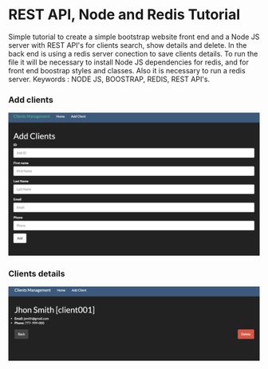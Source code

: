 # REST API, Node and Redis Tutorial

Simple tutorial to create a simple bootstrap website front end and a Node JS server with REST API's for clients search,
show details and delete. In the back end is using a redis server conection to save clients details. To run the file it
will be necessary to install Node JS dependencies for redis, and for front end boostrap styles and classes. Also it is
necessary to run a redis server.
Keywords : NODE JS, BOOSTRAP, REDIS, REST API's.

### Add clients
![Screenshot](addclientScreenshot.png)

### Clients details
![Screenshot](clientDetailsScreenshot.png)


